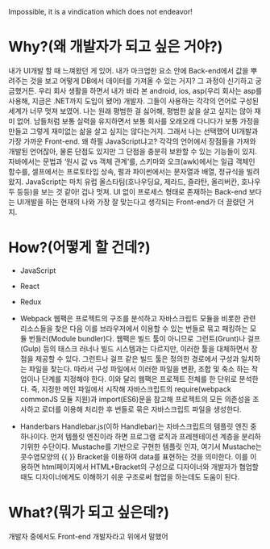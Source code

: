 Impossible, it is a vindication which does not endeavor!

# Why?(왜 개발자가 되고 싶은 거야?)

내가 UI개발 할 때 느껴왔던 게 있어.
내가 마크업한 요소 안에 Back-end에서 값을 뿌려주는 것을 보고 어떻게 DB에서 데이터를 가져올 수 있는 거지? 그 과정이 신기하고 궁금했거든.
우리 회사 생활을 하면서 내가 바라 본 android, ios, asp(우리 회사는 asp를 사용해, 지금은 .NET까지 도입이 됐어) 개발자. 그들이 사용하는 각각의 언어로 구성된 세계가 너무 멋져 보였어.
나는 원래 평범한 걸 싫어해, 평범한 삶을 살고 싶지는 않아 재미 없어. 남들처럼 보통 실력을 유지하면서 보통 회사를 오래오래 다니다가 보통 가정을 만들고 그렇게 재미없는 삶을 살고 싶지는 않다는거지.
그래서 나는 선택했어 UI개발과 가장 가까운 Front-end.
왜 하필 JavaScript냐고? 각각의 언어에서 장점들을 가져와 개발된 언어잖아, 물론 단점도 있지만 그 단점을 충분히 보완할 수 있는 기능들이 있지.
자바에서는 문법과 ‘원시 값 vs 객체 관계’를, 스키마와 오크(awk)에서는 일급 객체인 함수를, 셀프에서는 프로토타입 상속, 펄과 파이썬에서는 문자열과 배열, 정규식을 빌려왔지. JavaScript는 마치 유럽 올스타팀(호나우딩요, 제라드, 즐라탄, 올리버칸, 호나우두 등등)을 보는 것 같아! 겁나 멋져.
UI 없이 프로세스 형태로 존재하는 Back-end 보다는 UI개발을 하는 현재의 나와 가장 잘 맞는다고 생각되는 Front-end가 더 끌렸던 거지.


# How?(어떻게 할 건데?)

- JavaScript

- React

- Redux

- Webpack
웹팩은 프로젝트의 구조를 분석하고 자바스크립트 모듈을 비롯한 관련 리소스들을 찾은 다음 이를 브라우저에서 이용할 수 있는 번들로 묶고 패킹하는 모듈 번들러(Module bundler)다.
웹팩은 빌드 툴이 아니므로 그런트(Grunt)나 걸프(Gulp) 등의 태스크 러너나 빌드 시스템과는 다르지만, 이러한 툴을 대체하면서 장점을 제공할 수 있다.
그런트나 걸프 같은 빌드 툴은 정의한 경로에서 구성과 일치하는 파일을 찾는다. 따라서 구성 파일에서 이러한 파일을 변환, 조합 및 축소 하는 작업이나 단계를 지정해야 한다.
이와 달리 웹팩은 프로젝트 전체를 한 단위로 분석한다. 즉, 지정한 메인 파일에서 시작해 자바스크립트의 require(webpack commonJS 모듈 지원)과 import(ES6)문을 참고해 프로젝트의 모든 의존성을 조사하고 로더를 이용해 처리한 후 번들로 묶은 자바스크립트 파일을 생성한다.


- Handerbars
Handlebar.js(이하 Handlebar)는 자바스크립트의 템플릿 엔진 중 하나이다. 먼저 템플릿 엔진이라 하면 프로그램 로직과 프레젠테이션 계층을 분리하기위한 수단이다.  Mustache를 기반으로 구현한 템플릿 인자, 여기서 Mustache는 콧수염모양의 {{ }} Bracket을 이용하여 data를 표현하는 것을 의미한다. 이를 이용하면 html페이지에서 HTML+Bracket의 구성으로 디자이너와 개발자가 협업할 때도 디자이너에게도 이해하기 쉬운 구조로써 협업을 하는데도 도움이 된다.


# What?(뭐가 되고 싶은데?)
개발자 중에서도 Front-end 개발자라고 위에서 말했어